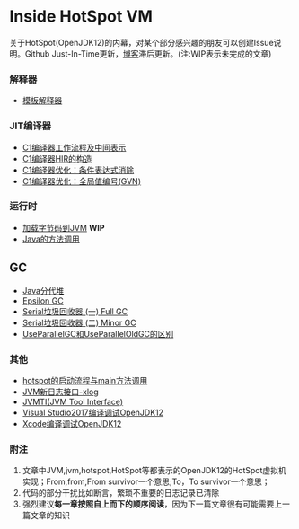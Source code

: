 # Inside HotSpot VM

关于HotSpot(OpenJDK12)的内幕，对某个部分感兴趣的朋友可以创建Issue说明。Github Just-In-Time更新，[博客](https://www.cnblogs.com/kelthuzadx/)滞后更新。(注:WIP表示未完成的文章)

### 解释器
+ [模板解释器](resource/template_interpreter.md)

### JIT编译器
+ [C1编译器工作流程及中间表示](resource/c1_compile.md)
+ [C1编译器HIR的构造](resource/c1_construct_hir.md)
+ [C1编译器优化：条件表达式消除](resource/c1opt_conditional_elimination.md)
+ [C1编译器优化：全局值编号(GVN)](resource/c1opt_gvn.md)

### 运行时
+ [加载字节码到JVM](resource/class_parser.md) **WIP**
+ [Java的方法调用](resource/java_call.md)

## GC
+ [Java分代堆](resource/gc_heap_overview.md)
+ [Epsilon GC](resource/gc_epsilongc.md)
+ [Serial垃圾回收器 (一) Full GC](resource/gc_serialgc_fullgc.md)
+ [Serial垃圾回收器 (二) Minor GC](resource/gc_serialgc_minorgc.md)
+ [UseParallelGC和UseParallelOldGC的区别](resource/gc_parallel_vs_parallelold.md)

### 其他
+ [hotspot的启动流程与main方法调用](resource/java_main.md)
+ [JVM新日志接口-xlog](resource/xlog.md)
+ [JVMTI(JVM Tool Interface)](resource/jvmti.md)
+ [Visual Studio2017编译调试OpenJDK12](resource/building_win.md)
+ [Xcode编译调试OpenJDK12](resource/building_osx.md)

### 附注
1. 文章中JVM,jvm,hotspot,HotSpot等都表示的OpenJDK12的HotSpot虚拟机实现；From,from,From survivor一个意思;To，To survivor一个意思；
2. 代码的部分干扰比如断言，繁琐不重要的日志记录已清除
3. 强烈建议**每一章按照自上而下的顺序阅读**，因为下一篇文章很有可能需要上一篇文章的知识

